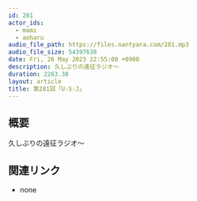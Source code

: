 ```yaml
---
id: 281
actor_ids:
  - mami
  - aoharu
audio_file_path: https://files.nantyara.com/281.mp3
audio_file_size: 54397638
date: Fri, 26 May 2023 22:55:00 +0900
description: 久しぶりの遠征ラジオ〜
duration: 2263.38
layout: article
title: 第281回「U☆S☆J」
---
```

## 概要

久しぶりの遠征ラジオ〜

## 関連リンク

* none
